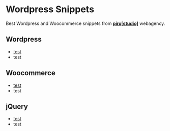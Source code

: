 # Wordpress Snippets
Best Wordpress and Woocommerce snippets from [**piro[studio]**](http://pirostudio.pl) webagency.

## Wordpress
* [test](http://pirostudio.pl)
* test

## Woocommerce
* [test](http://pirostudio.pl)
* test

## jQuery
* [test](http://pirostudio.pl)
* test
